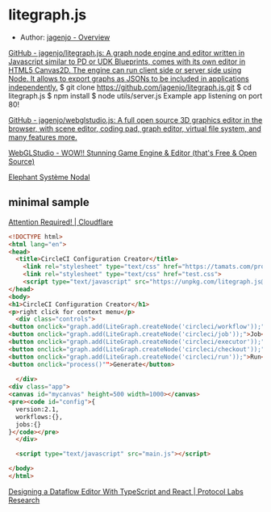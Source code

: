 # litegraph.js
- Author: [jagenjo - Overview](https://github.com/jagenjo)


[GitHub - jagenjo/litegraph.js: A graph node engine and editor written in Javascript similar to PD or UDK Blueprints, comes with its own editor in HTML5 Canvas2D. The engine can run client side or server side using Node. It allows to export graphs as JSONs to be included in applications independently.](https://github.com/jagenjo/litegraph.js)
$ git clone https://github.com/jagenjo/litegraph.js.git
$ cd litegraph.js
$ npm install
$ node utils/server.js
Example app listening on port 80!




[GitHub - jagenjo/webglstudio.js: A full open source 3D graphics editor in the browser, with scene editor, coding pad, graph editor, virtual file system, and many features more.](https://github.com/jagenjo/webglstudio.js)

[WebGLStudio - WOW!! Stunning Game Engine &amp; Editor (that&#39;s Free &amp; Open Source)](https://www.youtube.com/watch?v=EwyVjq5stI4)


[Elephant Syst&egrave;me Nodal](https://moiscript.weebly.com/elephant-systegraveme-nodal.html?ref=morioh.com&utm_source=morioh.com)


## minimal sample
[Attention Required! | Cloudflare](https://codepen.io/gmem/pen/qBOrKeB)

```html
<!DOCTYPE html>
<html lang="en">
<head>
  <title>CircleCI Configuration Creator</title>
	<link rel="stylesheet" type="text/css" href="https://tamats.com/projects/litegraph/css/litegraph.css">
	<link rel="stylesheet" type="text/css" href="test.css">
	<script type="text/javascript" src="https://unpkg.com/litegraph.js@0.7.5/build/litegraph.js"></script>
</head>
<body>
<h1>CircleCI Configuration Creator</h1>
<p>right click for context menu</p>
  <div class="controls">
<button onclick="graph.add(LiteGraph.createNode('circleci/workflow'));">Workflow</button>
<button onclick="graph.add(LiteGraph.createNode('circleci/job'));">Job</button>
<button onclick="graph.add(LiteGraph.createNode('circleci/executor'));">Executor</button>
<button onclick="graph.add(LiteGraph.createNode('circleci/checkout'));">Checkout</button>
<button onclick="graph.add(LiteGraph.createNode('circleci/run'));">Run</button>
<button onclick="process()"">Generate</button>
    
  </div>
<div class="app">
<canvas id="mycanvas" height=500 width=1000></canvas>
<pre><code id="config">{
  version:2.1, 
  workflows:{}, 
  jobs:{}
}</code></pre>
  </div>

  <script type="text/javascript" src="main.js"></script>

</body>
</html>
```


[Designing a Dataflow Editor With TypeScript and React | Protocol Labs Research](https://research.protocol.ai/blog/2021/designing-a-dataflow-editor-with-typescript-and-react/)


